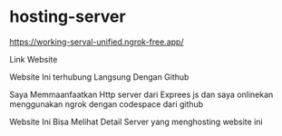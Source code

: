 # hosting-server
https://working-serval-unified.ngrok-free.app/
<link src="https://working-serval-unified.ngrok-free.app/">Link Website</link>

<p classs="lead mt-5">Website Ini terhubung Langsung Dengan Github</p>
<p classs="lead mt-5">Saya Memmaanfaatkan Http server dari Exprees js dan saya onlinekan menggunakan ngrok dengan codespace dari github </p>
<p classs="lead mt-5">Website Ini Bisa Melihat Detail Server  yang menghosting website ini</p>
